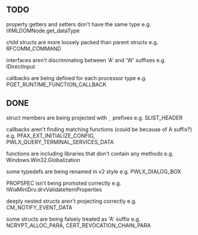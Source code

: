 ## TODO

property getters and setters don't have the same type
e.g. IXMLDOMNode.get_dataType

child structs are more loosely packed than parent structs
e.g. RFCOMM_COMMAND

interfaces aren't discriminating between 'A' and 'W' suffixes
e.g. IDirectInput

callbacks are being defined for each processor type
e.g. PGET_RUNTIME_FUNCTION_CALLBACK

## DONE

struct members are being projected with `_` prefixes
e.g. SLIST_HEADER

callbacks aren't finding matching functions (could be because of A suffix?)
e.g. PFAX_EXT_INITIALIZE_CONFIG, PWLX_QUERY_TERMINAL_SERVICES_DATA

functions are including libraries that don't contain any methods
e.g. Windows.Win32.Globalization

some typedefs are being renamed in v2 style
e.g. PWLX_DIALOG_BOX

PROPSPEC isn't being promoted correctly
e.g. IWiaMiniDrv.drvValidateItemProperties

deeply nested structs aren't projecting correctly
e.g. CM_NOTIFY_EVENT_DATA

some structs are being falsely treated as 'A' suffix
e.g. NCRYPT_ALLOC_PARA, CERT_REVOCATION_CHAIN_PARA
